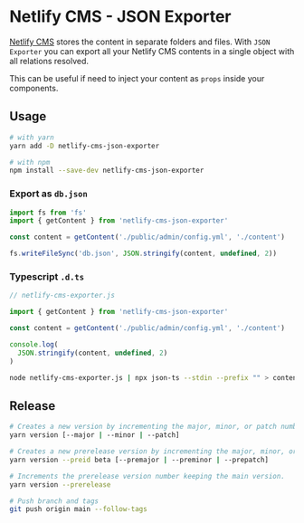 # Netlify CMS - JSON Exporter

[Netlify CMS](https://www.netlifycms.org/) stores the content in separate folders and files.
With `JSON Exporter` you can export all your Netlify CMS contents in a single object with all relations resolved.

This can be useful if need to inject your content as `props` inside your components.

## Usage

```sh
# with yarn
yarn add -D netlify-cms-json-exporter

# with npm
npm install --save-dev netlify-cms-json-exporter
```

### Export as `db.json`

```js
import fs from 'fs'
import { getContent } from 'netlify-cms-json-exporter'

const content = getContent('./public/admin/config.yml', './content')

fs.writeFileSync('db.json', JSON.stringify(content, undefined, 2))
```

### Typescript `.d.ts`

```js
// netlify-cms-exporter.js

import { getContent } from 'netlify-cms-json-exporter'

const content = getContent('./public/admin/config.yml', './content')

console.log(
  JSON.stringify(content, undefined, 2)
)
```

```sh
node netlify-cms-exporter.js | npx json-ts --stdin --prefix "" > content.d.ts
```


## Release

```sh
# Creates a new version by incrementing the major, minor, or patch number of the current version.
yarn version [--major | --minor | --patch]

# Creates a new prerelease version by incrementing the major, minor, or patch number of the current version and adding a prerelease number.
yarn version --preid beta [--premajor | --preminor | --prepatch]

# Increments the prerelease version number keeping the main version.
yarn version --prerelease

# Push branch and tags
git push origin main --follow-tags
```
